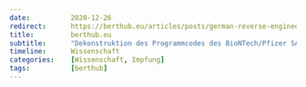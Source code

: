 ```yaml
---
date:          2020-12-26
redirect:      https://berthub.eu/articles/posts/german-reverse-engineering-source-code-of-the-biontech-pfizer-vaccine/
title:         berthub.eu
subtitle:      "Dekonstruktion des Programmcodes des BioNTech/Pfizer SARS-CoV-2 Impfstoffes"
timeline:      Wissenschaft
categories:    [Wissenschaft, Impfung]
tags:          [berthub]
---
```

